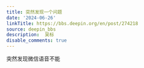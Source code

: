 ```yaml
---
title: 突然发现一个问题
date: '2024-06-26'
linkTitle: https://bbs.deepin.org/en/post/274218
source: deepin_bbs
description:  吴标 
disable_comments: true
---
```

突然发现微信语音不能

